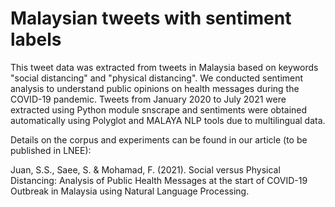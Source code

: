# Malaysian tweets with sentiment labels
This tweet data was extracted from tweets in Malaysia based on keywords "social distancing" and "physical distancing". We conducted sentiment analysis to understand public opinions on health messages during the COVID-19 pandemic. Tweets from January 2020 to July 2021 were extracted using Python module snscrape and sentiments were obtained automatically using Polyglot and MALAYA NLP tools due to multilingual data.

Details on the corpus and experiments can be found in our article (to be published in LNEE):

Juan, S.S., Saee, S. & Mohamad, F. (2021). Social versus Physical Distancing: Analysis of Public Health Messages at the start of COVID-19 Outbreak in Malaysia using Natural Language Processing.  



 
